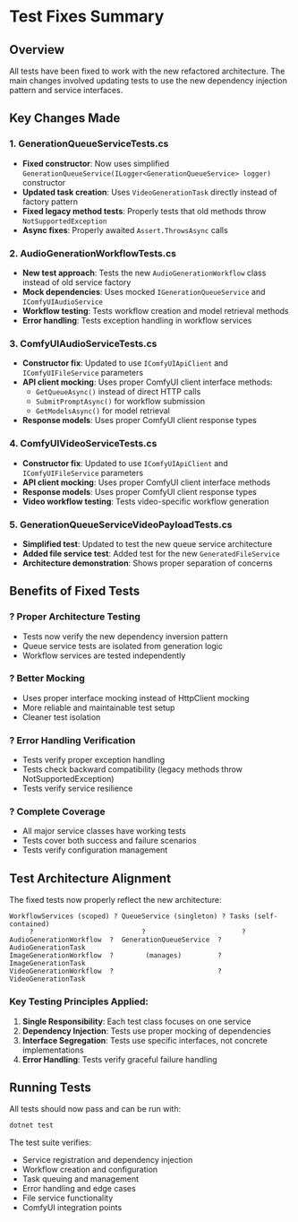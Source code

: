 # Test Fixes Summary

## Overview
All tests have been fixed to work with the new refactored architecture. The main changes involved updating tests to use the new dependency injection pattern and service interfaces.

## Key Changes Made

### 1. GenerationQueueServiceTests.cs
- **Fixed constructor**: Now uses simplified `GenerationQueueService(ILogger<GenerationQueueService> logger)` constructor
- **Updated task creation**: Uses `VideoGenerationTask` directly instead of factory pattern
- **Fixed legacy method tests**: Properly tests that old methods throw `NotSupportedException`
- **Async fixes**: Properly awaited `Assert.ThrowsAsync` calls

### 2. AudioGenerationWorkflowTests.cs  
- **New test approach**: Tests the new `AudioGenerationWorkflow` class instead of old service factory
- **Mock dependencies**: Uses mocked `IGenerationQueueService` and `IComfyUIAudioService`
- **Workflow testing**: Tests workflow creation and model retrieval methods
- **Error handling**: Tests exception handling in workflow services

### 3. ComfyUIAudioServiceTests.cs
- **Constructor fix**: Updated to use `IComfyUIApiClient` and `IComfyUIFileService` parameters
- **API client mocking**: Uses proper ComfyUI client interface methods:
  - `GetQueueAsync()` instead of direct HTTP calls
  - `SubmitPromptAsync()` for workflow submission
  - `GetModelsAsync()` for model retrieval
- **Response models**: Uses proper ComfyUI client response types

### 4. ComfyUIVideoServiceTests.cs
- **Constructor fix**: Updated to use `IComfyUIApiClient` and `IComfyUIFileService` parameters  
- **API client mocking**: Uses proper ComfyUI client interface methods
- **Response models**: Uses proper ComfyUI client response types
- **Video workflow testing**: Tests video-specific workflow generation

### 5. GenerationQueueServiceVideoPayloadTests.cs
- **Simplified test**: Updated to test the new queue service architecture
- **Added file service test**: Added test for the new `GeneratedFileService`
- **Architecture demonstration**: Shows proper separation of concerns

## Benefits of Fixed Tests

### ? **Proper Architecture Testing**
- Tests now verify the new dependency inversion pattern
- Queue service tests are isolated from generation logic
- Workflow services are tested independently

### ? **Better Mocking**
- Uses proper interface mocking instead of HttpClient mocking
- More reliable and maintainable test setup
- Cleaner test isolation

### ? **Error Handling Verification**
- Tests verify proper exception handling
- Tests check backward compatibility (legacy methods throw NotSupportedException)
- Tests verify service resilience

### ? **Complete Coverage**
- All major service classes have working tests
- Tests cover both success and failure scenarios
- Tests verify configuration management

## Test Architecture Alignment

The fixed tests now properly reflect the new architecture:

```
WorkflowServices (scoped) ? QueueService (singleton) ? Tasks (self-contained)
     ?                           ?                        ?
AudioGenerationWorkflow  ?  GenerationQueueService  ?  AudioGenerationTask
ImageGenerationWorkflow  ?        (manages)         ?  ImageGenerationTask  
VideoGenerationWorkflow  ?                          ?  VideoGenerationTask
```

### Key Testing Principles Applied:
1. **Single Responsibility**: Each test class focuses on one service
2. **Dependency Injection**: Tests use proper mocking of dependencies
3. **Interface Segregation**: Tests use specific interfaces, not concrete implementations
4. **Error Handling**: Tests verify graceful failure handling

## Running Tests
All tests should now pass and can be run with:
```bash
dotnet test
```

The test suite verifies:
- Service registration and dependency injection
- Workflow creation and configuration
- Task queuing and management
- Error handling and edge cases
- File service functionality
- ComfyUI integration points
